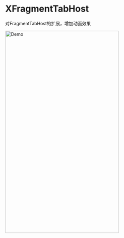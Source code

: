 # XFragmentTabHost
对FragmentTabHost的扩展，增加动画效果

<img src="http://img.my.csdn.net/uploads/201607/17/1468765023_2406.gif" width = "360" height = "640" alt="Demo" align=center />
